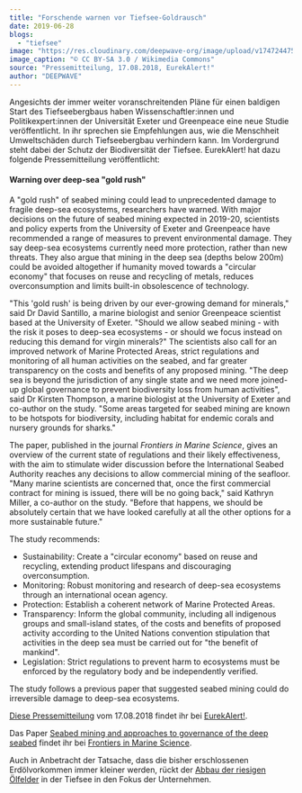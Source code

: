 ```yaml
---
title: "Forschende warnen vor Tiefsee-Goldrausch"
date: 2019-06-28
blogs: 
  - "tiefsee"
image: "https://res.cloudinary.com/deepwave-org/image/upload/v1747244757/deepwave.org/Champ_de_nodules_dans_le_Pacifique_equatorial_nord.jpg"
image_caption: "© CC BY-SA 3.0 / Wikimedia Commons"
source: "Pressemitteilung, 17.08.2018, EurekAlert!"
author: "DEEPWAVE"
---
```


Angesichts der immer weiter voranschreitenden Pläne für einen baldigen Start des Tiefseebergbaus haben Wissenschaftler:innen und Politikexpert:innen der Universität Exeter und Greenpeace eine neue Studie veröffentlicht. In ihr sprechen sie Empfehlungen aus, wie die Menschheit Umweltschäden durch Tiefseebergbau verhindern kann. Im Vordergrund steht dabei der Schutz der Biodiversität der Tiefsee. EurekAlert! hat dazu folgende Pressemitteilung veröffentlicht:

#### Warning over deep-sea "gold rush"



A "gold rush" of seabed mining could lead to unprecedented damage to fragile deep-sea ecosystems, researchers have warned. With major decisions on the future of seabed mining expected in 2019-20, scientists and policy experts from the University of Exeter and Greenpeace have recommended a range of measures to prevent environmental damage. They say deep-sea ecosystems currently need more protection, rather than new threats. They also argue that mining in the deep sea (depths below 200m) could be avoided altogether if humanity moved towards a "circular economy" that focuses on reuse and recycling of metals, reduces overconsumption and limits built-in obsolescence of technology.

"This 'gold rush' is being driven by our ever-growing demand for minerals," said Dr David Santillo, a marine biologist and senior Greenpeace scientist based at the University of Exeter. "Should we allow seabed mining - with the risk it poses to deep-sea ecosystems - or should we focus instead on reducing this demand for virgin minerals?" The scientists also call for an improved network of Marine Protected Areas, strict regulations and monitoring of all human activities on the seabed, and far greater transparency on the costs and benefits of any proposed mining. "The deep sea is beyond the jurisdiction of any single state and we need more joined-up global governance to prevent biodiversity loss from human activities", said Dr Kirsten Thompson, a marine biologist at the University of Exeter and co-author on the study. "Some areas targeted for seabed mining are known to be hotspots for biodiversity, including habitat for endemic corals and nursery grounds for sharks."

The paper, published in the journal _Frontiers in Marine Science_, gives an overview of the current state of regulations and their likely effectiveness, with the aim to stimulate wider discussion before the International Seabed Authority reaches any decisions to allow commercial mining of the seafloor. "Many marine scientists are concerned that, once the first commercial contract for mining is issued, there will be no going back," said Kathryn Miller, a co-author on the study. "Before that happens, we should be absolutely certain that we have looked carefully at all the other options for a more sustainable future."

The study recommends:

- Sustainability: Create a "circular economy" based on reuse and recycling, extending product lifespans and discouraging overconsumption.
- Monitoring: Robust monitoring and research of deep-sea ecosystems through an international ocean agency.
- Protection: Establish a coherent network of Marine Protected Areas.
- Transparency: Inform the global community, including all indigenous groups and small-island states, of the costs and benefits of proposed activity according to the United Nations convention stipulation that activities in the deep sea must be carried out for "the benefit of mankind".
- Legislation: Strict regulations to prevent harm to ecosystems must be enforced by the regulatory body and be independently verified.

The study follows a previous paper that suggested seabed mining could do irreversible damage to deep-sea ecosystems.

[Diese Pressemitteilung](https://www.eurekalert.org/news-releases/583242) vom 17.08.2018 findet ihr bei [EurekAlert!](https://eurekalert.org/).

Das Paper [Seabed mining and approaches to governance of the deep seabed](https://www.frontiersin.org/articles/10.3389/fmars.2018.00480/full) findet ihr bei [Frontiers in Marine Science](https://www.frontiersin.org/journals/marine-science#).

Auch in Anbetracht der Tatsache, dass die bisher erschlossenen Erdölvorkommen immer kleiner werden, rückt der [Abbau der riesigen Ölfelder](https://res.cloudinary.com/deepwave-org/image/upload/v1747243595/deepwave.org/Tiefsee-Oel.pdf) in der Tiefsee in den Fokus der Unternehmen.
